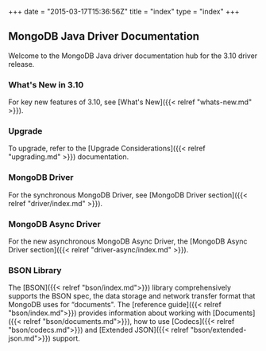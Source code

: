 +++
date = "2015-03-17T15:36:56Z"
title = "index"
type = "index"
+++

## MongoDB Java Driver Documentation

Welcome to the MongoDB Java driver documentation hub for the 3.10 driver release.


### What's New in 3.10

For key new features of 3.10, see [What's New]({{< relref "whats-new.md" >}}).

### Upgrade

To upgrade, refer to the [Upgrade Considerations]({{< relref "upgrading.md" >}}) documentation.

### MongoDB Driver

For the synchronous MongoDB Driver, see [MongoDB Driver section]({{< relref "driver/index.md" >}}).

### MongoDB Async Driver

For the new asynchronous MongoDB Async Driver, the [MongoDB Async Driver section]({{< relref "driver-async/index.md" >}}).

### BSON Library

The [BSON]({{< relref "bson/index.md">}}) library comprehensively supports the BSON spec, the data storage and network transfer format that MongoDB uses for
“documents".  The [reference guide]({{< relref "bson/index.md">}}) provides information about working with [Documents]({{< relref "bson/documents.md">}}),
how to use [Codecs]({{< relref "bson/codecs.md">}}) and [Extended JSON]({{< relref "bson/extended-json.md">}}) support.

